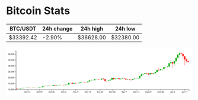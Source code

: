 # Bitcoin Stats

BTC/USDT|24h change|24h high|24h low|
|---|---|---|---|
|$33392.42|-2.90%|$36628.00|$32380.00|

<img src="./chart.svg">
